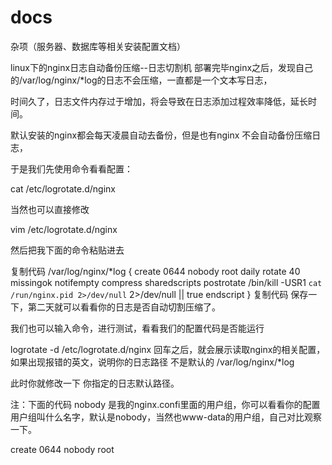 # docs
杂项（服务器、数据库等相关安装配置文档）


linux下的nginx日志自动备份压缩--日志切割机
部署完毕nginx之后，发现自己的/var/log/nginx/*log的日志不会压缩，一直都是一个文本写日志，

时间久了，日志文件内存过于增加，将会导致在日志添加过程效率降低，延长时间。

默认安装的nginx都会每天凌晨自动去备份，但是也有nginx 不会自动备份压缩日志，

于是我们先使用命令看看配置： 

   cat /etc/logrotate.d/nginx 
 

当然也可以直接修改   

vim  /etc/logrotate.d/nginx 
 

然后把我下面的命令粘贴进去

复制代码
/var/log/nginx/*log {
create 0644 nobody root
daily
rotate 40
missingok
notifempty
compress
sharedscripts
postrotate
/bin/kill -USR1 `cat /run/nginx.pid 2>/dev/null` 2>/dev/null || true
endscript
}
复制代码
保存一下，第二天就可以看看你的日志是否自动切割压缩了。

我们也可以输入命令，进行测试，看看我们的配置代码是否能运行

logrotate -d /etc/logrotate.d/nginx
回车之后，就会展示读取nginx的相关配置，如果出现报错的英文，说明你的日志路径 不是默认的  /var/log/nginx/*log

此时你就修改一下 你指定的日志默认路径。

注：下面的代码 nobody 是我的nginx.confi里面的用户组，你可以看看你的配置用户组叫什么名字，默认是nobody，当然也www-data的用户组，自己对比观察一下。

create 0644 nobody root
